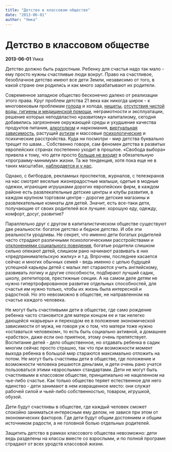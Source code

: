```yaml
---
title: "Детство в классовом обществе"
date: "2013-06-01"
author: "Умка"
---
```


# Детство в классовом обществе

**2013-06-01** Умка

Детство должно быть радостным. Ребенку для счастья надо так мало - ему просто нужны счастливые люди вокруг. Право на счастливое, безоблачное детство имеют все дети Земли, независимо от того, в какой стране они родились и как много зарабатывают их родители.

Современное западное общество бесконечно далеко от реализации этого права. Круг проблем детства 21 века как никогда широк - к многовековым проблемам [голода](/4397.html) и холода, [нищеты](/6353.html), [отсутствия чистой воды, гигиены и медицинской помощи](/6774.html), неграмотности и эксплуатации, решение которых неподвластно «развитому» капитализму, сегодня добавились загрязнение окружающей среды и ухудшение качества продуктов питания, [алкоголизм](/5440.html) и наркомания, [виртуальная зависимость](/6321.html), растущий [аутизм](/6825.html) и массовые [психологические](/5783.html) и психические расстройства. Куда ни посмотри - мир детства буквально трещит по швам... Собственно говоря, сам феномен детства в развитых европейских странах постепенно уходит в прошлое. «Свобода выбора» привела к тому, что дети просто [больше не входят](/6341.html) в обязательную «программу-минимум» жизни. Та же тенденция, хотя пока еще не в таких масштабах, [наблюдается и у нас](/2912.html).

Однако, с бигбордов, рекламных проспектов, журналов, с телеэкранов на нас смотрят веселые жизнерадостные малыши, одетые в модные одежки, играющие игрушками дорогих европейских фирм, в каждом районе есть развлекательные детские центры и клубы развития, в каждом крупном торговом центре - дорогие детские магазины и развлекательные комнаты для детей. Значит, есть все-таки дети, получающие от своих родителей все лучшее: хорошую еду, одежду, комфорт, досуг, развитие?

Параллельно друг с другом в капиталистическом обществе существуют две реальности: богатое детство и бедное детство. И обе эти реальности уродливы. Не секрет, что именно дети богатых родителей часто страдают различными психологическими расстройствами и [отклонениями социального поведения](http://rus.postimees.ee/1225498/v-shkolah-nad-drugimi-chasto-izdevajutsja-deti-bogatyh-roditelej/), богатые родители слишком сильно опекают детей, слишком рано начинают развивать в них «предпринимательскую жилку» и т.д. Впрочем, последнее касается сейчас и многих обычных семей - ведь именно с целью будущей успешной карьеры детей с малых лет стараются учить английскому, развивать логику и другие способности, подбирают лучший садик, школу, репетиторов, престижные секции. А на самом деле детям не нужно гипертрофированное развитие отдельных способностей, для счастья им нужно только, чтобы их жизнь была интересной и радостной. Но это невозможно в обществе, не направленном на счастье каждого человека.

Не могут быть счастливыми дети в обществе, где само рождение ребенка часто становится для матери концом ее и так нелегко дающейся «карьеры» и переходом ее в положение экономической зависимости от мужа, не говоря уж о том, что матери тоже нужно «оставаться человеком», то есть быть социально активной, а домашнее «рабство», даже если оно приятное, этому очень препятствует. Воспитание детей - дело общественное, но отдавать ребенка в садик многим сейчас просто страшно, так что при возможности момент выхода ребенка в большой мир стараются максимально отложить на потом. Не могут быть счастливы дети в обществе, где положение и возможности человека решаются деньгами, и дети очень рано учатся пользоваться этими «взрослыми» стандартами. Дети не могут быть счастливыми в классовом обществе, принципиально не нацеленном на чье-либо счастье. Как только общество теряет естественное для него единство - дети занимают в нем извращенное место: они служат рабочей силой и чьей-либо собственностью, товаром, игрушкой, обузой.

Дети будут счастливы в обществе, где каждый человек сможет спокойно заниматься интересным ему делом, не завися при этом от экономических факторов. Где дети будут общим достоянием и общим источником радости, а не головной болью отдельных родителей.

Защитить детство в рамках классового общества невозможно: дети ведь разделены на классы вместе со взрослыми, и по полной програме страдают от всех уродств классовой жизни.
